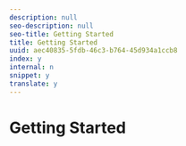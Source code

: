 ```yaml
---
description: null
seo-description: null
seo-title: Getting Started
title: Getting Started
uuid: aec40835-5fdb-46c3-b764-45d934a1ccb8
index: y
internal: n
snippet: y
translate: y
---
```


# Getting Started


